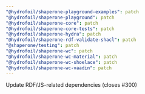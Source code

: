 ```yaml
---
"@hydrofoil/shaperone-playground-examples": patch
"@hydrofoil/shaperone-playground": patch
"@hydrofoil/shaperone-core": patch
"@hydrofoil/shaperone-core-tests": patch
"@hydrofoil/shaperone-hydra": patch
"@hydrofoil/shaperone-rdf-validate-shacl": patch
"@shaperone/testing": patch
"@hydrofoil/shaperone-wc": patch
"@hydrofoil/shaperone-wc-material": patch
"@hydrofoil/shaperone-wc-shoelace": patch
"@hydrofoil/shaperone-wc-vaadin": patch
---
```


Update RDF/JS-related dependencies (closes #300)

